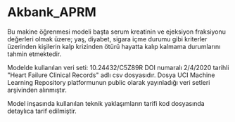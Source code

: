 # Akbank_APRM

Bu makine öğrenmesi modeli başta serum kreatinin ve ejeksiyon fraksiyonu değerleri olmak üzere; yaş, diyabet, sigara içme durumu gibi kriterler üzerinden kişilerin kalp krizinden ötürü hayatta kalıp kalmama durumlarını tahmin etmektedir.

Modelde kullanılan veri seti: 10.24432/C5Z89R DOI numaralı 2/4/2020 tarihli "Heart Failure Clinical Records" adlı csv dosyasıdır. Dosya UCI Machine Learning Repository platformunun public olarak yayınladığı veri setleri arşivinden alınmıştır.

Model inşasında kullanılan teknik yaklaşımların tarifi kod dosyasında detaylıca tarif edilmiştir. 
